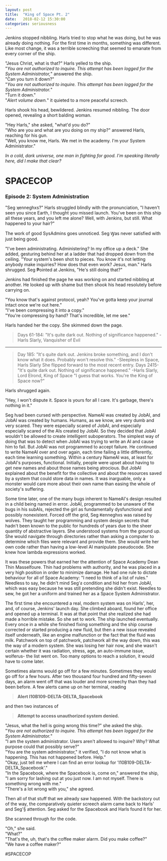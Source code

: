 ```yaml
---
layout: post
title:  "King of Space Pt. 2"
date:   2018-02-12 15:30:00
categories: seriousness
---
```


Jenkins stopped nibbling. Harls tried to stop what he was doing, but he was already doing nothing. For the first time in months, something was different. Like most change, it was a terrible screeching that seemed to emanate from every corner of the ship.

"Jesus Christ, what is that?" Harls yelled to the ship.  
"*You are not authorized to inquire. This attempt has been logged for the System Administrator,*" answered the ship.  
"Can you turn it down?"  
"*You are not authorized to inquire. This attempt has been logged for the System Administrator.*"  
"Turn it down."  
"*Alert volume down.*" it quieted to a more peaceful screech.  

Harls shook his head, bewildered. Jenkins resumed nibbling. The door opened, revealing a short balding woman.

"Hey Harls," she asked, "what'd you do?"  
"Who are you and what are you doing on my ship?" answered Harls, reaching for his gun.  
"Well, you know me, Harls. We met in the academy. I'm your System Administrator."  

*In a cold, dark universe, one man in fighting for good. I'm speaking literally here, did I make that clear?*
# SPACECOP  
### Episode 2: System Administration

"Seg ʞenneghxs?" Harls struggled blindly with the pronunciation, "I haven't seen you since Earth, I thought you missed launch. You've been on this ship all these years, and you left me alone? Well, with Jenkins, but still. What happened to your hair?"  

The work of good SysAdmins goes unnoticed. Seg Ꝡas never satisfied with just being good.

"I've been administrating. Administering? In my office up a deck." She added, gesturing behind her at a ladder that had dropped down from the ceiling. "Your system's been shot to pieces. You know it's not letting anybody make inquiries? How does that even work? Jesus, man." Harls shrugged. Seg ₱ointed at Jenkins, "He's still doing that?"  

Jenkins had finished the page he was working on and started nibbling at another. He looked up with shame but then shook his head resolutely before carrying on.

"You know that's against protocol, yeah? You've gotta keep your journal intact once we're out here."  
"I've been compressing it into a copy."  
"You're compressing by hand? That's incredible, let me see."  

Harls handed her the copy. She skimmed down the page.
>Days 61-184:
>"It's quite dark out. Nothing of significance happened."
>-Harls Slarly, Vanquisher of Evil
_______________
>Day 185:
>"It's quite dark out. Jenkins broke something, and I don't know what it does. Probably won't resolve this."
>-Sleepless in Space, Harls Slarly
She flipped forward to the most recent entry.
>Days 2415-
>"It's quite dark out. Nothing of significance happened."
>-Harls Slarly, Lord Elrond, King of Space
"I guess that works. You're the King of Space now?"  

Harls shrugged again.

"Hey, I won't dispute it. Space is yours for all I care. It's garbage, there's nothing in it."  

Seg ƕad been cursed with perspective. NameAI was created by JobAI, and JobAI was created by humans. Humans, as we know, are very dumb and very scared. They were especially scared of JobAI, and especially especially scared of the AIs created by JobAI. So they decided that JobAI wouldn't be allowed to create intelligent suboperators. The simplest way of doing that was to detect when JobAI was trying to write an AI and cause him to fail. But JobAI was not programmed to accept failure. He continued to write NameAI over and over again, each time failing a little differently, each time learning something. Within a century NameAI was, at least for JobAI's purposes, functional. Initially, people were upset about having to get new names and about those names being atrocious. But JobAI explained about the benefit for the collective and about the resources saved by a system that could store data in names. It was inarguable, only a monster would care more about their own name than easing the whole of society's suffering.

Some time later, one of the many bugs inherent to NameAI's design resulted in a child being named in error. JobAI, programmed to be unaware of the bugs in his subAIs, rejected the girl as fundamentally dysfunctional and possibly nonexistent. Forced off the grid, Seg Ꞣenneghxs was raised by wolves. They taught her programming and system design secrets that hadn't been known to the public for hundreds of years due to the sheer quantity of abstractive layers. She understood systems from the ground up. She would navigate through directories rather than asking a computer to determine which files were relevant and provide them. She would write her own code rather than having a low-level AI manipulate pseudocode. She knew how lambda expressions worked.

It was these powers that earned her the attention of Space Academy Dean Thin Masselfoure. Thin had problems with authority, and he was placed in a very high position in order to minimize damage. He had one rule to dictate behaviour for all of Space Academy: "I need to think of a list of rules." Needless to say, he didn't mind Seg'ƨ condition and hid her from JobAI, which was easy because he was still pretending she didn't exist. Needles to sew, he got her a uniform and trained her as a Space System Administrator.

The first time she encountered a real, modern system was on Harls', her, and, of course, Jenkins' launch day. She climbed aboard, found her office and opened up a terminal. It was at that point that she realized she had made a horrible mistake. So she set to work. The ship launched eventually. Every once in a while she finished fixing something and the ship course corrected or started producing a new fluid, but then a new issue revealed itself underneath, like an engine malfunction or the fact that the fluid was milk. Patchwork on top of patchwork, patchwork all the way down, this was the way of a modern system. She was losing her hair now, and she wasn't certain whether it was radiation, stress, age, an auto-immune issue, wolferus- the list went on. Too many options to reach a solution, it would have to come later.

Sometimes alarms would go off for a few minutes. Sometimes they would go off for a few hours. After two thousand four hundred and fifty-seven days, an alarm went off that was louder and more screechy than they had been before. A few alerts came up on her terminal, reading

>**Alert I10B109-DELTA-DELTA_Spacebook**

and then two instances of

>**Attempt to access unauthorized system denied.**

"Jesus, what the hell is going wrong this time?" she asked the ship.  
"*You are not authorized to inquire. This attempt has been logged for the System Administrator.*"  
"I am the system administrator. Users aren't allowed to inquire? Why? What purpose could that possibly serve?"  
"You are the system administrator," it verified, "I do not know what is happening. This has not happened before. Help."  
"Okay, just tell me where I can find an error lookup for 'I10B109-DELTA-DELTA_Spacebook'."  
"In the Spacebook, where the Spacebook is, come on," answered the ship, "I am sorry for lashing out at you just now. I am not myself. There is something wrong with me."  
"There's a lot wrong with you," she agreed.  

Then all of that stuff that we already saw happened. With the backstory out of the way, the comparatively quieter screech alarm came back to Harls' and Seg'§ attention. Seg asked for the Spacebook and Harls found it for her.

She scanned through for the code.

"Oh," she said.  
"What?"  
"That's the, uh, that's the coffee maker alarm. Did you make coffee?"  
"We have a coffee maker?"  

#SPACECOP